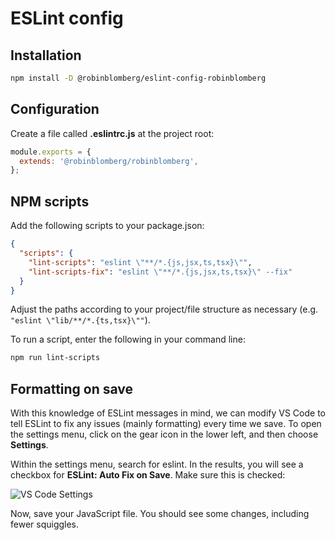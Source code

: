 # ESLint config

## Installation

```sh
npm install -D @robinblomberg/eslint-config-robinblomberg
```

## Configuration

Create a file called **.eslintrc.js** at the project root:

```js
module.exports = {
  extends: '@robinblomberg/robinblomberg',
};
```

## NPM scripts

Add the following scripts to your package.json:

```json
{
  "scripts": {
    "lint-scripts": "eslint \"**/*.{js,jsx,ts,tsx}\"",
    "lint-scripts-fix": "eslint \"**/*.{js,jsx,ts,tsx}\" --fix"
  }
}
```

Adjust the paths according to your project/file structure as necessary (e.g. `"eslint \"lib/**/*.{ts,tsx}\""`).

To run a script, enter the following in your command line:

```sh
npm run lint-scripts
```

## Formatting on save

With this knowledge of ESLint messages in mind, we can modify VS Code to tell ESLint to fix any issues (mainly formatting) every time we save. To open the settings menu, click on the gear icon in the lower left, and then choose **Settings**.

Within the settings menu, search for eslint. In the results, you will see a checkbox for **ESLint: Auto Fix on Save**. Make sure this is checked:

![VS Code Settings](./docs/images/mycmb9lgf1joqvp6r9jq.png)

Now, save your JavaScript file. You should see some changes, including fewer squiggles.

